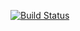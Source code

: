 [![Build Status](https://travis-ci.org/wakr/RoRBeerRater.png)](https://travis-ci.org/wakr/RoRBeerRater)
